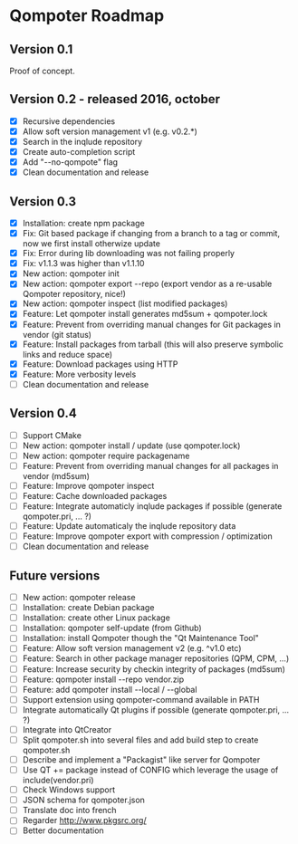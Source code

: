 Qompoter Roadmap
================

Version 0.1
-----------
Proof of concept.

Version 0.2 - released 2016, october
-----------

* [x] Recursive dependencies
* [x] Allow soft version management v1 (e.g. v0.2.\*)
* [x] Search in the inqlude repository
* [x] Create auto-completion script
* [x] Add "--no-qompote" flag
* [x] Clean documentation and release

Version 0.3
-----------

* [x] Installation: create npm package
* [x] Fix: Git based package if changing from a branch to a tag or commit, now we first install otherwize update
* [x] Fix: Error during lib downloading was not failing properly
* [x] Fix: v1.1.3 was higher than v1.1.10
* [x] New action: qompoter init
* [x] New action: qompoter export --repo (export vendor as a re-usable Qompoter repository, nice!)
* [x] New action: qompoter inspect (list modified packages)
* [x] Feature: Let qompoter install generates md5sum + qompoter.lock
* [x] Feature: Prevent from overriding manual changes for Git packages in vendor (git status)
* [x] Feature: Install packages from tarball (this will also preserve symbolic links and reduce space)
* [x] Feature: Download packages using HTTP
* [x] Feature: More verbosity levels
* [ ] Clean documentation and release

Version 0.4
-----------

* [ ] Support CMake
* [ ] New action: qompoter install / update (use qompoter.lock)
* [ ] New action: qompoter require packagename
* [ ] Feature: Prevent from overriding manual changes for all packages in vendor (md5sum)
* [ ] Feature: Improve qompoter inspect
* [ ] Feature: Cache downloaded packages
* [ ] Feature: Integrate automaticly inqlude packages if possible (generate qompoter.pri, ... ?)
* [ ] Feature: Update automaticaly the inqlude repository data
* [ ] Feature: Improve qompoter export with compression / optimization
* [ ] Clean documentation and release

Future versions
-----------

* [ ] New action: qompoter release
* [ ] Installation: create Debian package
* [ ] Installation: create other Linux package
* [ ] Installation: qompoter self-update (from Github)
* [ ] Installation: install Qompoter though the "Qt Maintenance Tool"
* [ ] Feature: Allow soft version management v2 (e.g. ^v1.0 etc)
* [ ] Feature: Search in other package manager repositories (QPM, CPM, ...)
* [ ] Feature: Increase security by checkin integrity of packages (md5sum)
* [ ] Feature: qompoter install --repo vendor.zip
* [ ] Feature: add qompoter install --local / --global
* [ ] Support extension using qompoter-command available in PATH
* [ ] Integrate automatically Qt plugins if possible (generate qompoter.pri, ... ?)
* [ ] Integrate into QtCreator
* [ ] Split qompoter.sh into several files and add build step to create qompoter.sh
* [ ] Describe and implement a "Packagist" like server for Qompoter
* [ ] Use QT += package instead of CONFIG which leverage the usage of include(vendor.pri)
* [ ] Check Windows support
* [ ] JSON schema for qompoter.json
* [ ] Translate doc into french
* [ ] Regarder http://www.pkgsrc.org/
* [ ] Better documentation
